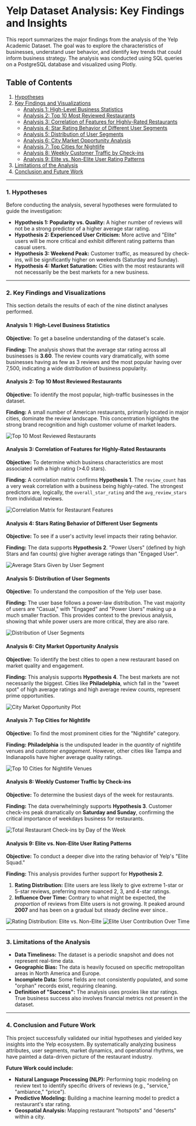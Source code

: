 # Yelp Dataset Analysis: Key Findings and Insights

This report summarizes the major findings from the analysis of the Yelp Academic Dataset. The goal was to explore the characteristics of businesses, understand user behavior, and identify key trends that could inform business strategy. The analysis was conducted using SQL queries on a PostgreSQL database and visualized using Plotly.

## Table of Contents
1.  [Hypotheses](#1-hypotheses)
2.  [Key Findings and Visualizations](#2-key-findings-and-visualizations)
    - [Analysis 1: High-Level Business Statistics](#analysis-1-high-level-business-statistics)
    - [Analysis 2: Top 10 Most Reviewed Restaurants](#analysis-2-top-10-most-reviewed-restaurants)
    - [Analysis 3: Correlation of Features for Highly-Rated Restaurants](#analysis-3-correlation-of-features-for-highly-rated-restaurants)
    - [Analysis 4: Star Rating Behavior of Different User Segments](#analysis-4-rating-behavior-of-different-user-segments)
    - [Analysis 5: Distribution of User Segments](#analysis-5-distribution-of-user-segments)
    - [Analysis 6: City Market Opportunity Analysis](#analysis-6-city-market-opportunity-analysis)
    - [Analysis 7: Top Cities for Nightlife](#analysis-7-top-cities-for-nightlife)
    - [Analysis 8: Weekly Customer Traffic by Check-ins](#analysis-8-weekly-customer-traffic-by-check-ins)
    - [Analysis 9: Elite vs. Non-Elite User Rating Patterns](#analysis-9-elite-vs-non-elite-user-rating-patterns)
3.  [Limitations of the Analysis](#3-limitations-of-the-analysis)
4.  [Conclusion and Future Work](#4-conclusion-and-future-work)

---

### 1. Hypotheses

Before conducting the analysis, several hypotheses were formulated to guide the investigation:

*   **Hypothesis 1: Popularity vs. Quality:** A higher number of reviews will not be a strong predictor of a higher average star rating.
*   **Hypothesis 2: Experienced User Criticism:** More active and "Elite" users will be more critical and exhibit different rating patterns than casual users.
*   **Hypothesis 3: Weekend Peak:** Customer traffic, as measured by check-ins, will be significantly higher on weekends (Saturday and Sunday).
*   **Hypothesis 4: Market Saturation:** Cities with the most restaurants will not necessarily be the best markets for a new business.

---

### 2. Key Findings and Visualizations

This section details the results of each of the nine distinct analyses performed.

#### Analysis 1: High-Level Business Statistics

**Objective:** To get a baseline understanding of the dataset's scale.

**Finding:** The analysis shows that the average star rating across all businesses is **3.60**. The review counts vary dramatically, with some businesses having as few as 3 reviews and the most popular having over 7,500, indicating a wide distribution of business popularity.

#### Analysis 2: Top 10 Most Reviewed Restaurants

**Objective:** To identify the most popular, high-traffic businesses in the dataset.

**Finding:** A small number of American restaurants, primarily located in major cities, dominate the review landscape. This concentration highlights the strong brand recognition and high customer volume of market leaders.

![Top 10 Most Reviewed Restaurants](screenshots/top_10_most_reviewed_american_restsurant.png)

#### Analysis 3: Correlation of Features for Highly-Rated Restaurants

**Objective:** To determine which business characteristics are most associated with a high rating (>4.0 stars).

**Finding:** A correlation matrix confirms **Hypothesis 1**. The `review_count` has a very weak correlation with a business being highly-rated. The strongest predictors are, logically, the `overall_star_rating` and the `avg_review_stars` from individual reviews.

![Correlation Matrix for Restaurant Features](screenshots/correlation_matrix_of_restaurant_features.png)

#### Analysis 4: Stars Rating Behavior of Different User Segments

**Objective:** To see if a user's activity level impacts their rating behavior.

**Finding:** The data supports **Hypothesis 2**. "Power Users" (defined by high Stars and fan counts) give  higher average ratings than "Engaged User".

![Average Stars Given by User Segment](screenshots/average_stars_given_by_user.png)

#### Analysis 5: Distribution of User Segments

**Objective:** To understand the composition of the Yelp user base.

**Finding:** The user base follows a power-law distribution. The vast majority of users are "Casual," with "Engaged" and "Power Users" making up a much smaller fraction. This provides context to the previous analysis, showing that while power users are more critical, they are also rare.

![Distribution of User Segments](screenshots/distribution_of_users_by_segment.png)

#### Analysis 6: City Market Opportunity Analysis

**Objective:** To identify the best cities to open a new restaurant based on market quality and engagement.

**Finding:** This analysis supports **Hypothesis 4**. The best markets are not necessarily the biggest. Cities like **Philadelphia**, which fall in the "sweet spot" of high average ratings and high average review counts, represent prime opportunities.

![City Market Opportunity Plot](screenshots/city_market_opportunity_restaurant_success_analysis.png)

#### Analysis 7: Top Cities for Nightlife

**Objective:** To find the most prominent cities for the "Nightlife" category.

**Finding:** **Philadelphia** is the undisputed leader in the *quantity* of nightlife venues and customer *engagement*. However, other cities like Tampa and Indianapolis have higher average quality ratings.

![Top 10 Cities for Nightlife Venues](screenshots/top_10_cities_by_number_of_nightlife_venues.png)

#### Analysis 8: Weekly Customer Traffic by Check-ins

**Objective:** To determine the busiest days of the week for restaurants.

**Finding:** The data overwhelmingly supports **Hypothesis 3**. Customer check-ins peak dramatically on **Saturday and Sunday**, confirming the critical importance of weekdays business for restaurants.

![Total Restaurant Check-ins by Day of the Week](screenshots/total_restaurant_check_ins_by_day_of_the_week.png)

#### Analysis 9: Elite vs. Non-Elite User Rating Patterns

**Objective:** To conduct a deeper dive into the rating behavior of Yelp's "Elite Squad."

**Finding:** This analysis provides further support for **Hypothesis 2**.
1.  **Rating Distribution:** Elite users are less likely to give extreme 1-star or 5-star reviews, preferring more nuanced 2, 3, and 4-star ratings.
2.  **Influence Over Time:** Contrary to what might be expected, the *proportion* of reviews from Elite users is not growing. It peaked around **2007** and has been on a gradual but steady decline ever since..

![Rating Distribution: Elite vs. Non-Elite](screenshots/rating_distribution_elite_vs_non_elite_users.png)
![Elite User Contribution Over Time](screenshots/proportion_of_all_reviews_written_by_elite_users_over_time.png)

---

### 3. Limitations of the Analysis

-   **Data Timeliness:** The dataset is a periodic snapshot and does not represent real-time data.
-   **Geographic Bias:** The data is heavily focused on specific metropolitan areas in North America and Europe.
-   **Incomplete Data:** Some fields are not consistently populated, and some "orphan" records exist, requiring cleaning.
-   **Definition of "Success":** The analysis uses proxies like star ratings. True business success also involves financial metrics not present in the dataset.

---

### 4. Conclusion and Future Work

This project successfully validated our initial hypotheses and yielded key insights into the Yelp ecosystem. By systematically analyzing business attributes, user segments, market dynamics, and operational rhythms, we have painted a data-driven picture of the restaurant industry.

**Future Work could include:**
-   **Natural Language Processing (NLP):** Performing topic modeling on review text to identify specific drivers of reviews (e.g., "service," "ambiance," "price").
-   **Predictive Modeling:** Building a machine learning model to predict a restaurant's star rating.
-   **Geospatial Analysis:** Mapping restaurant "hotspots" and "deserts" within a city.